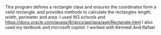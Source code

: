 This program defines a rectangle class and ensures the coordinates form a vaild rectangle. and provides methods to calculate the rectangles length, width, perimeter and area.
I used W3 schools and https://docs.oracle.com/javase/8/docs/api/java/awt/Rectangle.html I also used my textbook and microsoft copilot. I worked with Kennedi And Rafael
